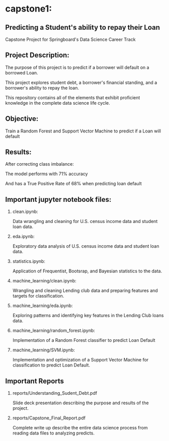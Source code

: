# capstone1:
## Predicting a Student's ability to repay their Loan

Capstone Project for Springboard's Data Science Career Track

## Project Description:

The purpose of this project is to predict if a borrower will default on a borrowed Loan. 

This project explores student debt, a borrower's financial standing, and a borrower's ability to repay the loan.

This repository contains all of the elements that exhibit proficient knowledge in the complete data science life cycle.

## Objective:
Train a Random Forest and Support Vector Machine to predict if a Loan will default

## Results:
After correcting class imbalance: 

  The model performs with 71% accuracy
  
  And has a True Positive Rate of 68% when predicting loan default


## Important jupyter notebook files:
  1. clean.ipynb: 
      
      Data wrangling and cleaning for U.S. census income data and student loan data.
      
      
  2. eda.ipynb: 
      
      Exploratory data analysis of U.S. census income data and student loan data.
      
      
  3. statistics.ipynb:  
      
      Application of Frequentist, Bootsrap, and Bayesian statistics to the data.
      
      
  4. machine_learning/clean.ipynb:  
  
      Wrangling and cleaning Lending club data and preparing features and targets for classification.
      
      
  5. machine_learning/eda.ipynb:  
  
      Exploring patterns and identifying key features in the Lending Club loans data. 
      
      
  6. machine_learning/random_forest.ipynb:  
  
      Implementation of a Random Forest classifier to predict Loan Default
      
      
  7. machine_learning/SVM.ipynb:   
  
      Implementation and optimization of a Support Vector Machine for classification to predict Loan Default. 
      
      
  
## Important Reports
  1. reports/Understanding_Sudent_Debt.pdf
  
      Slide deck presentation describing the purpose and results of the project.
      
      
  2. reports/Capstone_Final_Report.pdf
  
      Complete write up describe the entire data science process from reading data files to analyzing predicts. 
      
      
      

